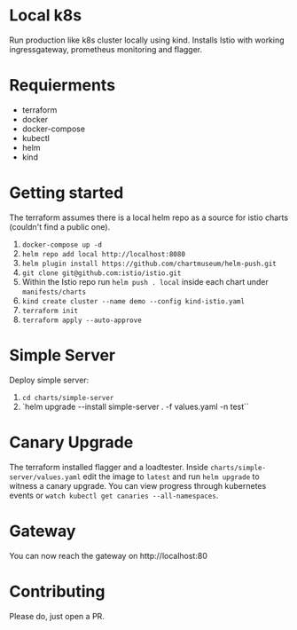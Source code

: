 # Local k8s
Run production like k8s cluster locally using kind. Installs Istio with working ingressgateway, prometheus monitoring and flagger.

# Requierments

- terraform
- docker
- docker-compose
- kubectl
- helm
- kind

# Getting started
The terraform assumes there is a local helm repo as a source for istio charts (couldn't find a public one).

1. `docker-compose up -d`
2. `helm repo add local http://localhost:8080`
3. `helm plugin install https://github.com/chartmuseum/helm-push.git`
4. `git clone git@github.com:istio/istio.git`
5. Within the Istio repo run `helm push . local` inside each chart under `manifests/charts`
6. `kind create cluster --name demo --config kind-istio.yaml`
7. `terraform init`
8. `terraform apply --auto-approve`

# Simple Server
Deploy simple server:
1. `cd charts/simple-server`
2. `helm upgrade --install simple-server . -f values.yaml -n test``

# Canary Upgrade
The terraform installed flagger and a loadtester. Inside `charts/simple-server/values.yaml` edit the image to `latest` and run `helm upgrade` to witness a canary upgrade. You can view progress through kubernetes events or `watch kubectl get canaries --all-namespaces`.

# Gateway
You can now reach the gateway on http://localhost:80 

# Contributing
Please do, just open a PR.
